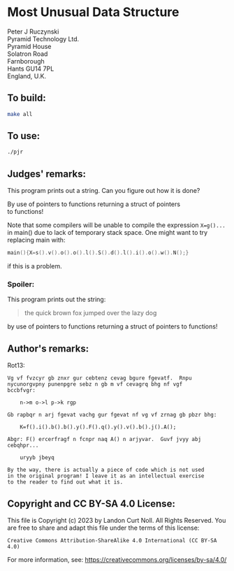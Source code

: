 # Most Unusual Data Structure

Peter J Ruczynski\
Pyramid Technology Ltd.\
Pyramid House\
Solatron Road\
Farnborough\
Hants GU14 7PL\
England, U.K.


## To build:

```sh
make all
```


## To use:

```sh
./pjr
```


## Judges' remarks:

This program prints out a string.  Can you figure out how
it is done?

By use of pointers to functions returning a struct of pointers\
to functions!

Note that some compilers will be unable to compile the expression `X=g()...` in
main() due to lack of temporary stack space.  One might want to try replacing
main with:

```c
main(){X=s().v().o().o().l().S().d().l().i().o().w().N();}
```

if this is a problem.


### Spoiler:

This program prints out the string:

> the quick brown fox jumped over the lazy dog

by use of pointers to functions returning a struct of pointers
to functions!


## Author's remarks:

Rot13:

    Vg vf fvzcyr gb znxr gur cebtenz cevag bgure fgevatf.  Rnpu
    nycunorgvpny punenpgre sebz n gb m vf cevagrq bhg nf vgf
    bccbfvgr:

    	n->m o->l p->k rgp

    Gb rapbqr n arj fgevat vachg gur fgevat nf vg vf zrnag gb pbzr bhg:

    	K=f().i().b().b().y().F().q().y().v().b().j().A();

    Abgr: F() ercerfragf n fcnpr naq A() n arjyvar.  Guvf jvyy abj
    cebqhpr...

    	uryyb jbeyq

    By the way, there is actually a piece of code which is not used
    in the original program! I leave it as an intellectual exercise
    to the reader to find out what it is.


## Copyright and CC BY-SA 4.0 License:

This file is Copyright (c) 2023 by Landon Curt Noll.  All Rights Reserved.
You are free to share and adapt this file under the terms of this license:

    Creative Commons Attribution-ShareAlike 4.0 International (CC BY-SA 4.0)

For more information, see: https://creativecommons.org/licenses/by-sa/4.0/
